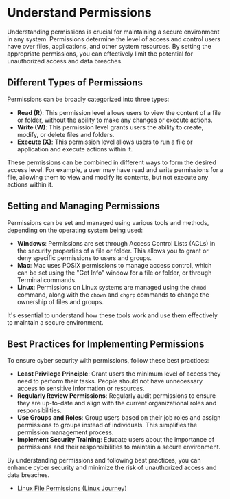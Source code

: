 # Understand Permissions

Understanding permissions is crucial for maintaining a secure environment in any system. Permissions determine the level of access and control users have over files, applications, and other system resources. By setting the appropriate permissions, you can effectively limit the potential for unauthorized access and data breaches.

## Different Types of Permissions

Permissions can be broadly categorized into three types:

- **Read (R)**: This permission level allows users to view the content of a file or folder, without the ability to make any changes or execute actions.
- **Write (W)**: This permission level grants users the ability to create, modify, or delete files and folders.
- **Execute (X)**: This permission level allows users to run a file or application and execute actions within it.

These permissions can be combined in different ways to form the desired access level. For example, a user may have read and write permissions for a file, allowing them to view and modify its contents, but not execute any actions within it.

## Setting and Managing Permissions

Permissions can be set and managed using various tools and methods, depending on the operating system being used:

- **Windows**: Permissions are set through Access Control Lists (ACLs) in the security properties of a file or folder. This allows you to grant or deny specific permissions to users and groups.
- **Mac**: Mac uses POSIX permissions to manage access control, which can be set using the "Get Info" window for a file or folder, or through Terminal commands.
- **Linux**: Permissions on Linux systems are managed using the `chmod` command, along with the `chown` and `chgrp` commands to change the ownership of files and groups.

It's essential to understand how these tools work and use them effectively to maintain a secure environment.

## Best Practices for Implementing Permissions

To ensure cyber security with permissions, follow these best practices:

- **Least Privilege Principle**: Grant users the minimum level of access they need to perform their tasks. People should not have unnecessary access to sensitive information or resources.
- **Regularly Review Permissions**: Regularly audit permissions to ensure they are up-to-date and align with the current organizational roles and responsibilities.
- **Use Groups and Roles**: Group users based on their job roles and assign permissions to groups instead of individuals. This simplifies the permission management process.
- **Implement Security Training**: Educate users about the importance of permissions and their responsibilities to maintain a secure environment.

By understanding permissions and following best practices, you can enhance cyber security and minimize the risk of unauthorized access and data breaches.

- [Linux File Permissions (Linux Journey)](https://linuxjourney.com/lesson/file-permissions)